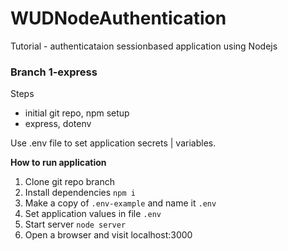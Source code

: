 # WUDNodeAuthentication
Tutorial - authenticataion sessionbased application using Nodejs

### Branch 1-express

Steps
- initial git repo, npm setup 
- express, dotenv

Use .env file to set application secrets | variables. 

**How to run application**
1. Clone git repo branch
2. Install dependencies `npm i`
3. Make a copy of `.env-example` and name it `.env`
4. Set application values in file `.env`
5. Start server `node server` 
6. Open a browser and visit localhost:3000
